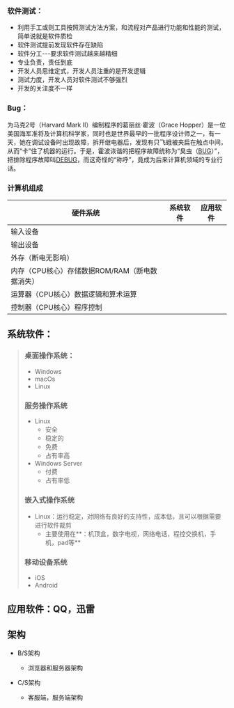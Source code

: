 ### 软件测试：

* 利用手工或则工具按照测试方法方案，和流程对产品进行功能和性能的测试，简单说就是软件质检
* 软件测试提前发现软件存在缺陷
* 软件分工---要求软件测试越来越精细
* 专业负责，责任到底
* 开发人员思维定式，开发人员注重的是开发逻辑
* 测试力度，开发人员对软件测试不够强烈
* 开发的关注度不一样

### Bug：

为马克2号（Harvard Mark II）编制程序的葛丽丝·霍波（Grace Hopper）是一位美国海军准将及计算机科学家，同时也是世界最早的一批程序设计师之一，有一天，她在调试设备时出现故障，拆开继电器后，发现有只飞蛾被夹扁在触点中间，从而“卡”住了机器的运行。于是，霍波诙谐的把程序故障统称为“臭虫（[BUG](https://baike.baidu.com/item/BUG)）”，把排除程序故障叫[DEBUG](https://baike.baidu.com/item/DEBUG)，而这奇怪的“称呼”，竟成为后来计算机领域的专业行话。

### 计算机组成

| 硬件系统                                       | 系统软件 | 应用软件 |
| ---------------------------------------------- | -------- | -------- |
| 输入设备                                       |          |          |
| 输出设备                                       |          |          |
| 外存（断电无影响）                             |          |          |
| 内存（CPU核心）存储数据ROM/RAM（断电数据消失） |          |          |
| 运算器（CPU核心）数据逻辑和算术运算            |          |          |
| 控制器（CPU核心）程序控制                      |          |          |

## 系统软件：

> ### 桌面操作系统：
>
> * Windows
> * macOs
> * Linux
>
> ### 服务操作系统
>
> * Linux
>   * 安全
>   * 稳定的
>   * 免费
>   * 占有率高
> * Windows Server
>   * 付费
>   * 占有率低
>
> ### 嵌入式操作系统
>
> * Linux：运行稳定，对网络有良好的支持性，成本低，且可以根据需要进行软件裁剪
>   * 主要使用在**：机顶盒，数字电视，网络电话，程控交换机，手机，pad等**
>
> ### 移动设备系统
>
> * iOS
> * Android

## 应用软件：QQ，迅雷

## 架构

* B/S架构

  * 浏览器和服务器架构

* C/S架构

  * 客服端，服务端架构

  